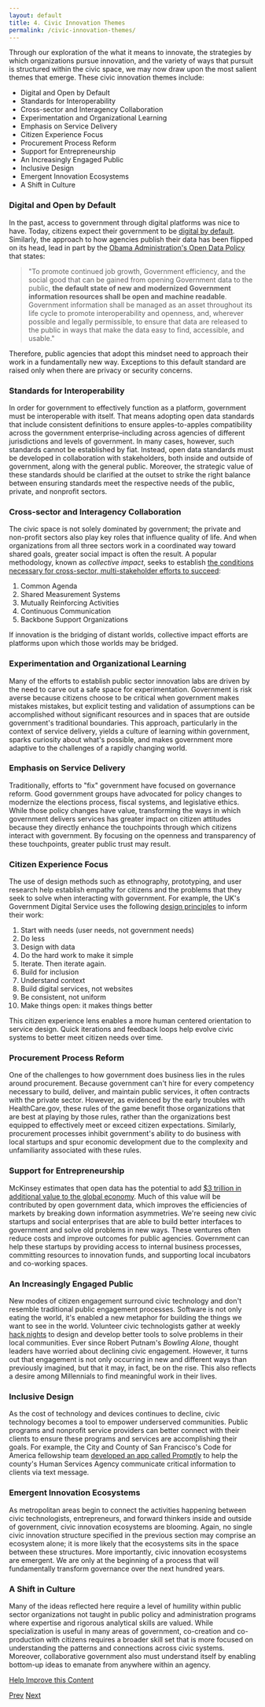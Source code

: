 ```yaml
---
layout: default
title: 4. Civic Innovation Themes
permalink: /civic-innovation-themes/
---
```


Through our exploration of the what it means to innovate, the strategies by which organizations pursue innovation, and the variety of ways that pursuit is structured within the civic space, we may now draw upon the most salient themes that emerge. These civic innovation themes include:

* Digital and Open by Default
* Standards for Interoperability
* Cross-sector and Interagency Collaboration
* Experimentation and Organizational Learning
* Emphasis on Service Delivery
* Citizen Experience Focus
* Procurement Process Reform
* Support for Entrepreneurship
* An Increasingly Engaged Public
* Inclusive Design
* Emergent Innovation Ecosystems
* A Shift in Culture

### Digital and Open by Default
In the past, access to government through digital platforms was nice to have. Today, citizens expect their government to be [digital by default](https://www.gov.uk/service-manual/digital-by-default). Similarly, the approach to how agencies publish their data has been flipped on its head, lead in part by the [Obama Administration's Open Data Policy](http://www.whitehouse.gov/the-press-office/2013/05/09/executive-order-making-open-and-machine-readable-new-default-government-) that states:

> "To promote continued job growth, Government efficiency, and the social good that can be gained from opening Government data to the public, **the default state of new and modernized Government information resources shall be open and machine readable**. Government information shall be managed as an asset throughout its life cycle to promote interoperability and openness, and, wherever possible and legally permissible, to ensure that data are released to the public in ways that make the data easy to find, accessible, and usable."

Therefore, public agencies that adopt this mindset need to approach their work in a fundamentally new way. Exceptions to this default standard are raised only when there are privacy or security concerns.

### Standards for Interoperability
In order for government to effectively function as a platform, government must be interoperable with itself. That means adopting open data standards that include consistent definitions to ensure apples-to-apples  compatibility across the government enterprise–including across agencies of different jurisdictions and levels of government. In many cases, however, such standards cannot be established by fiat. Instead, open data standards must be developed in collaboration with stakeholders, both inside and outside of government, along with the general public. Moreover, the strategic value of these standards should be clarified at the outset to strike the right balance between ensuring standards meet the respective needs of the public, private, and nonprofit sectors.

### Cross-sector and Interagency Collaboration
The civic space is not solely dominated by government; the private and non-profit sectors also play key roles that influence quality of life. And when organizations from all three sectors work in a coordinated way toward shared goals, greater social impact is often the result. A popular methodology, known as *collective impact*, seeks to establish [the conditions necessary for cross-sector, multi-stakeholder efforts to succeed](http://www.ssireview.org/articles/entry/collective_impact):

1. Common Agenda
2. Shared Measurement Systems
3. Mutually Reinforcing Activities
4. Continuous Communication
5. Backbone Support Organizations

If innovation is the bridging of distant worlds, collective impact efforts are platforms upon which those worlds may be bridged.

### Experimentation and Organizational Learning
Many of the efforts to establish public sector innovation labs are driven by the need to carve out a safe space for experimentation. Government is risk averse because citizens choose to be critical when government makes mistakes mistakes, but explicit testing and validation of assumptions can be accomplished without significant resources and in spaces that are outside government's traditional boundaries. This approach, particularly in the context of service delivery, yields a culture of learning within government, sparks curiosity about what's possible, and makes government more adaptive to the challenges of a rapidly changing world.

### Emphasis on Service Delivery
Traditionally, efforts to "fix" government have focused on governance reform. Good government groups have advocated for policy changes to modernize the elections process, fiscal systems, and legislative ethics. While those policy changes have value, transforming the ways in which government delivers services has greater impact on citizen attitudes because they directly enhance the touchpoints through which citizens interact with government. By focusing on the openness and transparency of these touchpoints, greater public trust may result.

### Citizen Experience Focus
The use of design methods such as ethnography, prototyping, and user research help establish empathy for citizens and the problems that they seek to solve when interacting with government. For example, the UK's Government Digital Service uses the following [design principles](https://www.gov.uk/design-principles) to inform their work:

1. Start with needs (user needs, not government needs)
2. Do less
3. Design with data
4. Do the hard work to make it simple
5. Iterate. Then iterate again.
6. Build for inclusion
7. Understand context
8. Build digital services, not websites
9. Be consistent, not uniform
10. Make things open: it makes things better

This citizen experience lens enables a more human centered orientation to service design. Quick iterations and feedback loops help evolve civic systems to better meet citizen needs over time.

### Procurement Process Reform
One of the challenges to how government does business lies in the rules around procurement. Because government can't hire for every competency necessary to build, deliver, and maintain public services, it often contracts with the private sector. However, as evidenced by the early troubles with HealthCare.gov, these rules of the game benefit those organizations that are best at playing by those rules, rather than the organizations best equipped to effectively meet or exceed citizen expectations. Similarly, procurement processes inhibit government's ability to do business with local startups and spur economic development due to the complexity and unfamiliarity associated with these rules.

### Support for Entrepreneurship
McKinsey estimates that open data has the potential to add [$3 trillion in additional value to the global economy](http://www.mckinsey.com/insights/business_technology/open_data_unlocking_innovation_and_performance_with_liquid_information). Much of this value will be contributed by open government data, which improves the efficiencies of markets by breaking down information asymmetries. We're seeing new civic startups and social enterprises that are able to build better interfaces to government and solve old problems in new ways. These ventures often reduce costs and improve outcomes for public agencies. Government can help these startups by providing access to internal business processes, committing resources to innovation funds, and supporting local incubators and co-working spaces.

### An Increasingly Engaged Public
New modes of citizen engagement surround civic technology and don't resemble traditional public engagement processes. Software is not only eating the world, it's enabled a new metaphor for building the things we want to see in the world. Volunteer civic technologists gather at weekly [hack nights](http://opengovhacknight.org/) to design and develop better tools to solve problems in their local communities. Ever since Robert Putnam's *Bowling Alone*, thought leaders have worried about declining civic engagement. However, it turns out that engagement is not only occurring in new and different ways than previously imagined, but that it may, in fact, be on the rise. This also reflects a desire among Millennials to find meaningful work in their lives.

### Inclusive Design
As the cost of technology and devices continues to decline, civic technology becomes a tool to empower underserved communities. Public programs and nonprofit service providers can better connect with their clients to ensure these programs and services are accomplishing their goals. For example, the City and County of San Francisco's Code for America fellowship team [developed an app called Promptly](http://codeforamerica.org/governments/sanfrancisco/) to help the county's Human Services Agency communicate critical information to clients via text message.

### Emergent Innovation Ecosystems
As metropolitan areas begin to connect the activities happening between civic technologists, entrepreneurs, and forward thinkers inside and outside of government, civic innovation ecosystems are blooming. Again, no single civic innovation structure specified in the previous section may comprise an ecosystem alone; it is more likely that the ecosystems sits in the space between these structures. More importantly, civic innovation ecosystems are emergent. We are only at the beginning of a process that will fundamentally transform governance over the next hundred years.

### A Shift in Culture
Many of the ideas reflected here require a level of humility within public sector organizations not taught in public policy and administration programs where expertise and rigorous analytical skills are valued. While specialization is useful in many areas of government, co-creation and co-production with citizens requires a broader skill set that is more focused on understanding the patterns and connections across civic systems. Moreover, collaborative government also must understand itself by enabling bottom-up ideas to emanate from anywhere within an agency.

<a href="https://github.com/publicinnovation/whitepaper/issues" class="btn btn-success btn-lg btn-block" id="printhide">Help Improve this Content</a>

<a href="/civic-innovation-structures" class="btn btn-default btn-lg pull-left" id="printhide">Prev</a>
<a href="/recommendations" class="btn btn-default btn-lg pull-right" id="printhide">Next</a>
